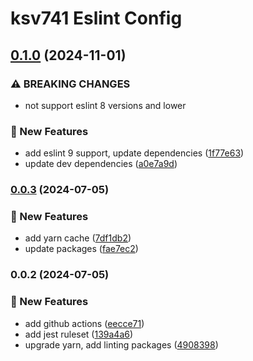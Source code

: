 # ksv741 Eslint Config
## [0.1.0](https://github.com/ksv741/eslint-config-ksv741/compare/v0.0.3...v0.1.0) (2024-11-01)


### ⚠ BREAKING CHANGES

* not support eslint 8 versions and lower

### 🚀 New Features

* add eslint 9 support, update dependencies ([1f77e63](https://github.com/ksv741/eslint-config-ksv741/commit/1f77e6369fecf8e166aa1e444fd386bb56e22d09))
* update dev dependencies ([a0e7a9d](https://github.com/ksv741/eslint-config-ksv741/commit/a0e7a9d3596437eb3cc3f8148ef2b00bfa64a619))

### [0.0.3](https://github.com/ksv741/eslint-config-ksv741/compare/v0.0.2...v0.0.3) (2024-07-05)


### 🚀 New Features

* add yarn cache ([7df1db2](https://github.com/ksv741/eslint-config-ksv741/commit/7df1db292b04995df2d1f913dd5f347f5831786b))
* update packages ([fae7ec2](https://github.com/ksv741/eslint-config-ksv741/commit/fae7ec2521c305036d7864885e05694d0b3e3471))

### 0.0.2 (2024-07-05)


### 🚀 New Features

* add github actions ([eecce71](https://github.com/ksv741/eslint-config-ksv741/commit/eecce716144d4e068476fecdc34d05d3a895e393))
* add jest ruleset ([139a4a6](https://github.com/ksv741/eslint-config-ksv741/commit/139a4a6766a593d9fbc27a504c24bc9e4b5c6e5a))
* upgrade yarn, add linting packages ([4908398](https://github.com/ksv741/eslint-config-ksv741/commit/4908398d682fa91803a09ea04af9350e78d6a2c9))
